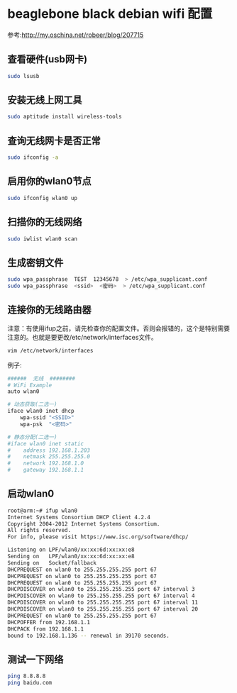 # beaglebone black debian wifi 配置

参考:http://my.oschina.net/robeer/blog/207715

## 查看硬件(usb网卡)
```bash
sudo lsusb
```

## 安装无线上网工具
```bash
sudo aptitude install wireless-tools
```

## 查询无线网卡是否正常
```bash
sudo ifconfig -a
```
## 启用你的wlan0节点
```bash
sudo ifconfig wlan0 up
```

## 扫描你的无线网络
```bash
sudo iwlist wlan0 scan
```
## 生成密钥文件 
```bash
sudo wpa_passphrase  TEST  12345678  > /etc/wpa_supplicant.conf 
sudo wpa_passphrase  <ssid>  <密码>  > /etc/wpa_supplicant.conf 
```

## 连接你的无线路由器 
注意：有使用ifup之前，请先检查你的配置文件。否则会报错的，这个是特别需要注意的。也就是要更改/etc/network/interfaces文件。
```bash
vim /etc/network/interfaces
```

例子:
```bash
######  无线  ########
# WiFi Example
auto wlan0

# 动态获取(二选一)
iface wlan0 inet dhcp
    wpa-ssid "<SSID>"
    wpa-psk  "<密码>"

# 静态分配(二选一)
#iface wlan0 inet static
#    address 192.168.1.203
#    netmask 255.255.255.0
#    network 192.168.1.0
#    gateway 192.168.1.1
```
## 启动wlan0
```bash
root@arm:~# ifup wlan0
Internet Systems Consortium DHCP Client 4.2.4
Copyright 2004-2012 Internet Systems Consortium.
All rights reserved.
For info, please visit https://www.isc.org/software/dhcp/

Listening on LPF/wlan0/xx:xx:6d:xx:xx:e8
Sending on   LPF/wlan0/xx:xx:6d:xx:xx:e8
Sending on   Socket/fallback
DHCPREQUEST on wlan0 to 255.255.255.255 port 67
DHCPREQUEST on wlan0 to 255.255.255.255 port 67
DHCPREQUEST on wlan0 to 255.255.255.255 port 67
DHCPDISCOVER on wlan0 to 255.255.255.255 port 67 interval 3
DHCPDISCOVER on wlan0 to 255.255.255.255 port 67 interval 4
DHCPDISCOVER on wlan0 to 255.255.255.255 port 67 interval 11
DHCPDISCOVER on wlan0 to 255.255.255.255 port 67 interval 20
DHCPREQUEST on wlan0 to 255.255.255.255 port 67
DHCPOFFER from 192.168.1.1
DHCPACK from 192.168.1.1
bound to 192.168.1.136 -- renewal in 39170 seconds.
```

## 测试一下网络
```bash
ping 8.8.8.8
ping baidu.com
```